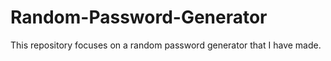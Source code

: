 # Random-Password-Generator
This repository focuses on a random password generator that I have made.
